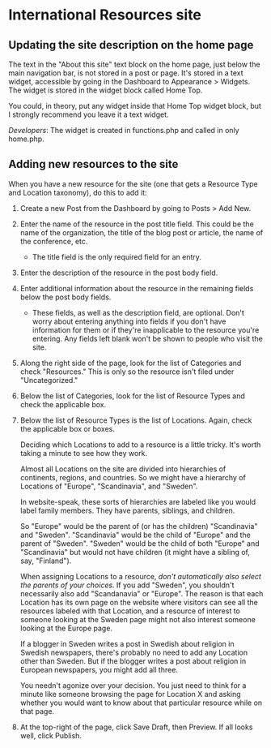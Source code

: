 


# International Resources site #


## Updating the site description on the home page ##

The text in the "About this site" text block on the home page, just
below the main navigation bar, is not stored in a post or page. It's
stored in a text widget, accessible by going in the Dashboard to
Appearance > Widgets. The widget is stored in the widget block called
Home Top.

You could, in theory, put any widget inside that Home Top widget
block, but I strongly recommend you leave it a text widget.

*Developers*: The widget is created in functions.php and called in
only home.php.



## Adding new resources to the site ##

When you have a new resource for the site (one that gets a Resource
Type and Location taxonomy), do this to add it:

1. Create a new Post from the Dashboard by going to Posts > Add New.

2. Enter the name of the resource in the post title field. This could
be the name of the organization, the title of the blog post or
article, the name of the conference, etc.

    -   The title field is the only required field for an entry.

3. Enter the description of the resource in the post body field.

4. Enter additional information about the resource in the remaining
fields below the post body fields.

    -   These fields, as well as the description field, are optional.
        Don't worry about entering anything into fields if you don't
        have information for them or if they're inapplicable to the
        resource you're entering. Any fields left blank won't be shown
        to people who visit the site.

5. Along the right side of the page, look for the list of Categories
and check "Resources." This is only so the resource isn't filed under
"Uncategorized."

6. Below the list of Categories, look for the list of Resource Types
and check the applicable box.

7. Below the list of Resource Types is the list of Locations. Again,
check the applicable box or boxes.
    
    Deciding which Locations to add to a resource is a little tricky.
    It's worth taking a minute to see how they work.

    Almost all Locations on the site are divided into hierarchies of
    continents, regions, and countries. So we might have a hierarchy
    of Locations of "Europe", "Scandinavia", and "Sweden".
    
    In website-speak, these sorts of hierarchies are labeled like you
    would label family members. They have parents, siblings, and
    children.

    So "Europe" would be the parent of (or has the children)
    "Scandinavia" and "Sweden". "Scandinavia" would be the child of
    "Europe" and the parent of "Sweden". "Sweden" would be the child
    of both "Europe" and "Scandinavia" but would not have children (it
    might have a sibling of, say, "Finland"). 

    When assigning Locations to a resource, *don't automatically also
    select the parents of your choices*. If you add "Sweden", you
    shouldn't necessarily also add "Scandanavia" or "Europe". The
    reason is that each Location has its own page on the website where
    visitors can see all the resources labeled with that Location, and
    a resource of interest to someone looking at the Sweden page might
    not also interest someone looking at the Europe page.

    If a blogger in Sweden writes a post in Swedish about religion in
    Swedish newspapers, there's probably no need to add any Location
    other than Sweden. But if the blogger writes a post about religion
    in European newspapers, you might add all three.

    You needn't agonize over your decision. You just need to think for
    a minute like someone browsing the page for Location X and asking
    whether you would want to know about that particular resource
    while on that page.

8. At the top-right of the page, click Save Draft, then Preview. If
all looks well, click Publish.
